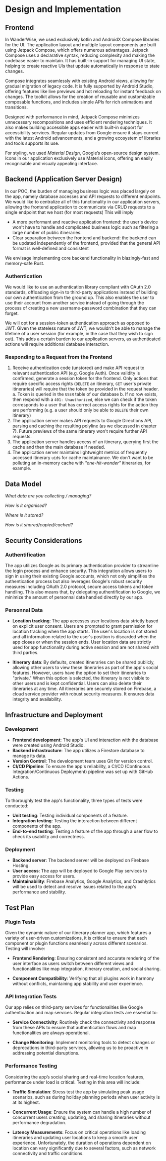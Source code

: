 # Design and Implementation

## Frontend

In WanderWise, we used exclusively kotlin and AndroidX Compose libraries for the UI. 
The application layout and multiple layout components are built using Jetpack Compose, which offers numerous advantages. Jetpack Compose uses a declarative syntax, reducing complexity and making the codebase easier to maintain. It has built-in support for managing UI state, helping to create reactive UIs that update automatically in response to state changes.

Compose integrates seamlessly with existing Android views, allowing for gradual migration of legacy code. It is fully supported by Android Studio, offering features like live previews and hot reloading for instant feedback on changes. The toolkit allows for the creation of reusable and customizable composable functions, and includes simple APIs for rich animations and transitions.

Designed with performance in mind, Jetpack Compose minimizes unnecessary recompositions and uses efficient rendering techniques. It also makes building accessible apps easier with built-in support for accessibility services. Regular updates from Google ensure it stays current with the latest Android advancements, and a growing ecosystem of libraries and tools supports its use.

For styling, we used *Material Design*, Google’s open-source design system. Icons in our application exclusively use Material icons, offering an easily recognisable and visualy appealing interface.


## Backend (Application Server Design)

In our POC, the burden of managing business logic was placed largely on the app,
namely database accesses and API requests to different endpoints. We would like
to centralize all of this functionality in our application servers, allowing the
frontend application to communicate via CRUD requests to a single endpoint that
we host (for most requests) This will imply

- A more performant and reactive application frontend: the user's device won't 
have to handle and complicated business logic such as filtering a large number 
of public itineraries.
- Clear separation between the frontend and backend: the backend can be updated
independently of the frontend, provided that the general API format is 
well-defined and consistent

We envisage implementing core backend functionality in blazingly-fast and 
memory-safe Rust.

### Authentication

We would like to use an authentication library compliant with OAuth 2.0 
standards, offloading sign-in to third-party applications instead of building
our own authentication from the ground up. This also enables the user to use
their account from another service instead of going through the process of
creating a new username-password combination that they can forget.

We will opt for a session-token authentication approach as opposed to JWT.
Given the stateless nature of JWT, we wouldn't be able to manage the lifetime of
a user session (for example, in the case that they wish to sign out). This
adds a certain burden to our application servers, as authenticated actions will
require additional database interaction.

### Responding to a Request from the Frontend

1. Receive authentication code (unstored) and make API request to relevant
authentication API (e.g. Google Auth). Once validity is confirmed, generate a
session token for the frontend. Only actions that require specific access rights
(`DELETE` an itinerary, `GET` user's private itineraries) will require that
the token be provided in the request header.
    a. Token is queried in the `USER` table of our database
    b. If no row exists, then respond with a `401: Unauthorized`, else we can
    check if the token corresponds to a user that has correct access rights for
    the action they are performing (e.g. a user should only be able to `DELETE`
    their own itinerary)
2. The application server makes API requests to Google Directions API, parsing
and caching the resulting polyline (as we discussed in chapter 7). Future 
previews of the same itinerary won't require further API requests.
3. The application server handles access of an itinerary, querying first the 
cache and then the main database if needed.
4. The application server maintains lightweight metrics of frequently accessed
itinerary `uid`s for cache maintainance. We don't want to be polluting an 
in-memory cache with *"one-hit-wonder"* itineraries, for example.

## Data Model

*What data are you collecting / managing?*

*How is it organised?*

*Where is it stored?*

*How is it shared/copied/cached?*

## Security Considerations

### Authentification

The app utilizes Google as its primary authentication provider to streamline the login process and enhance security. This integration allows users to sign in using their existing Google accounts, which not only simplifies the authentication process but also leverages Google's robust security measures including OAuth 2.0 protocol, secure access tokens and token handling. This also means that, by delegating authentification to Google, we minimize the amount of personnal data handled directly by our app.

### Personnal Data

- **Location tracking**: The app accesses user locations data strictly based on explicit user consent. Users are prompted to grant permission for location tracking when the app starts. The user's location is not stored and all information related to the user's position is discarded when the app closes or when the session ends. User location data are strictly used for app functionality during active session and are not shared with third parties.

- **Itinerary data**: By defaults, created itineraries can be shared publicly, allowing other users to view these itineraries as part of the app's social features. However, users have the option to set their itineraries to "private." When this option is selected, the itinerary is not visible to other users and is kept confidential. Users can also delete their itineraries at any time. All itineraries are securely stored on Firebase, a cloud service provider with robust security measures. It ensures data integrity and availability.

## Infrastructure and Deployment

### Development
- **Frontend development**: The app's UI and interaction with the database were created using Android Studio.
- **Backend infrastructure**: The app utilizes a Firestore database to manage its data.
- **Version Control**: The development team uses Git for version control.
- **CI/CD Pipeline**: To ensure the app's reliability, a CI/CD (Continuous Integration/Continuous Deployment) pipeline was set up with GitHub Actions.

### Testing
To thoroughly test the app's functionality, three types of tests were conducted:
- **Unit testing**: Testing individual components of a feature.
- **Integration testing**: Testing the interaction between different components of the app.
- **End-to-end testing**: Testing a feature of the app through a user flow to check its usability and correctness.

### Deployment
- **Backend server**: The backend server will be deployed on Firebase Hosting.
- **User access**: The app will be deployed to Google Play services to provide easy access for users.
- **Maintainability**: Firebase Analytics, Google Analytics, and Crashlytics will be used to detect and resolve issues related to the app's performance and stability.

## Test Plan

### Plugin Tests

Given the dynamic nature of our itinerary planner app, which features a variety of user-driven customizations, it is critical to ensure that each component or plugin functions seamlessly across different scenarios. Testing will involve:

- **Frontend Rendering**: Ensuring consistent and accurate rendering of the user interface as users switch between different views and functionalities like map integration, itinerary creation, and social sharing.

- **Component Compatibility**: Verifying that all plugins work in harmony without conflicts, maintaining app stability and user experience.

### API Integration Tests

Our app relies on third-party services for functionalities like Google authentication and map services. Regular integration tests are essential to:

- **Service Connectivity**: Routinely check the connectivity and response from these APIs to ensure that authentication flows and map functionalities are always operational.

- **Change Monitoring**: Implement monitoring tools to detect changes or deprecations in third-party services, allowing us to be proactive in addressing potential disruptions.

### Performance Testing

Considering the app’s social sharing and real-time location features, performance under load is critical. Testing in this area will include:

- **Traffic Simulation**: Stress test the app by simulating peak usage scenarios, such as during holiday planning periods when user activity is at its highest.

- **Concurrent Usage**: Ensure the system can handle a high number of concurrent users creating, updating, and sharing itineraries without performance degradation.

- **Latency Measurements**: Focus on critical operations like loading itineraries and updating user locations to keep a smooth user experience. Unfortunately, the duration of operations dependent on location can vary significantly due to several factors, such as network connectivity and traffic conditions.

